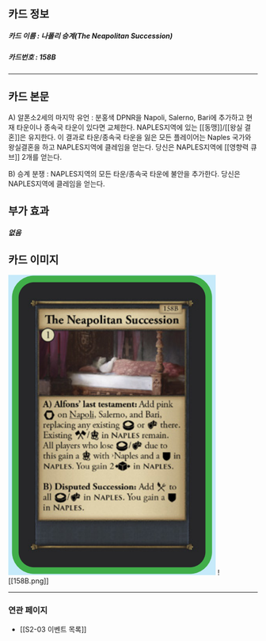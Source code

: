 ## 카드 정보
##### 카드 이름 : 나폴리 승계(The Neapolitan Succession)
##### 카드번호 : 158B
---
## 카드 본문

A) 알폰소2세의 마지막 유언 : 분홍색 DPNR을 Napoli, Salerno, Bari에 추가하고 현재 타운이나 종속국 타운이 있다면 교체한다. NAPLES지역에 있는 [[동맹]]/[[왕실 결혼]]은 유지한다. 이 결과로 타운/종속국 타운을 잃은 모든 플레이어는 Naples 국가와 왕실결혼을 하고 NAPLES지역에 클레임을 얻는다. 당신은 NAPLES지역에 [[영향력 큐브]] 2개를 얻는다.

B) 승계 분쟁 : NAPLES지역의 모든 타운/종속국 타운에 불안을 추가한다. 당신은 NAPLES지역에 클레임을 얻는다.

## 부가 효과
##### 없음

## 카드 이미지
<img src="\Assets\158B.png"/>
![[158B.png]]

--- 

### 연관 페이지
- [[S2-03 이벤트 목록]]
